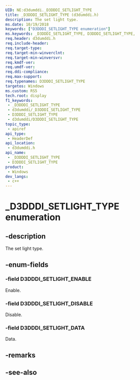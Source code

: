 ```yaml
---
UID: NE:d3dumddi._D3DDDI_SETLIGHT_TYPE
title: _D3DDDI_SETLIGHT_TYPE (d3dumddi.h)
description: The set light type.
ms.date: 10/19/2018
keywords: ["D3DDDI_SETLIGHT_TYPE enumeration"]
ms.keywords: _D3DDDI_SETLIGHT_TYPE, D3DDDI_SETLIGHT_TYPE,
req.header: d3dumddi.h
req.include-header: 
req.target-type: 
req.target-min-winverclnt: 
req.target-min-winversvr: 
req.kmdf-ver: 
req.umdf-ver: 
req.ddi-compliance: 
req.max-support: 
req.typenames: D3DDDI_SETLIGHT_TYPE
targetos: Windows
ms.custom: RS5
tech.root: display
f1_keywords:
 - _D3DDDI_SETLIGHT_TYPE
 - d3dumddi/_D3DDDI_SETLIGHT_TYPE
 - D3DDDI_SETLIGHT_TYPE
 - d3dumddi/D3DDDI_SETLIGHT_TYPE
topic_type:
 - apiref
api_type:
 - HeaderDef
api_location:
 - d3dumddi.h
api_name:
 - _D3DDDI_SETLIGHT_TYPE
 - D3DDDI_SETLIGHT_TYPE
product:
 - Windows
dev_langs:
 - c++
---
```


# _D3DDDI_SETLIGHT_TYPE enumeration


## -description

The set light type.

## -enum-fields

### -field D3DDDI_SETLIGHT_ENABLE

Enable.

### -field D3DDDI_SETLIGHT_DISABLE

Disable.

### -field D3DDDI_SETLIGHT_DATA

Data.

## -remarks

## -see-also

